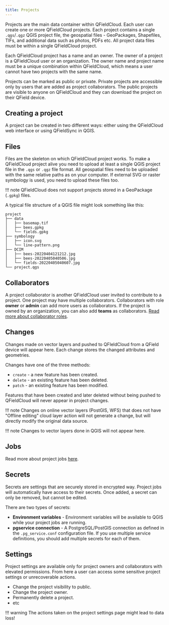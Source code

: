 ```yaml
---
title: Projects
---
```


Projects are the main data container within QFieldCloud. Each user can create one or more QFieldCloud projects. Each project contains a single `.qgs`/`.qgz` QGIS project file, the geospatial files - GeoPackages, Shapefiles, TIFs, and additional data such as photos, PDFs etc. All project data files must be within a single QFieldCloud project.

Each QFieldCloud project has a name and an owner. The owner of a project is a QFieldCloud user or an organization. The owner name and project name must be a unique combination within QFieldCloud, which means a user cannot have two projects with the same name.

Projects can be marked as public or private. Private projects are accessible only by users that are added as project collaborators. The public projects are visible to anyone on QFieldCloud and they can download the project on their QField device.

## Creating a project

A project can be created in two different ways: either using the QFieldCloud web interface or using QFieldSync in QGIS.

## Files

Files are the skeleton on which QFieldCloud project works. To make a QFieldCloud project alive you need to upload at least a single QGIS project file in the `.qgs` or `.qgz` file format. All geospatial files need to be uploaded with the same relative paths as on your computer. If external SVG or raster symbology is used, you need to upload these files too.

!!! note
    QFieldCloud does not support projects stored in a GeoPackage (`.gpkg`) files.

A typical file structure of a QGIS file might look something like this:
```
project
├── data
│   ├── basemap.tif
│   ├── bees.gpkg
│   └── fields.gpkg
├── symbology
│   ├── icon.svg
│   └── line-pattern.png
├── DCIM
│   ├── bees-20220404121212.jpg
│   ├── bees-20220405040506.jpg
│   └── fields-20220405040607.jpg
└── project.qgs
```

## Collaborators

A project collaborator is another QFieldCloud user invited to contribute to a project. One project may have multiple collaborators. Collaborators with role **owner** or **admin** can add more users as collaborators. If the project is owned by an organization, you can also add **teams** as collaborators. [Read more about collaborator roles](permissions.md).

## Changes

Changes made on vector layers and pushed to QFIeldCloud from a QField device will appear here. Each change stores the changed attributes and geometries.

Changes have one of the three methods:

- `create` - a new feature has been created.
- `delete` - an existing feature has been deleted.
- `patch` - an existing feature has been modified.

Features that have been created and later deleted without being pushed to QFieldCloud will never appear in project changes.

!!! note
    Changes on online vector layers (PostGIS, WFS) that does not have "Offline editing" cloud layer action will not generate a change, but will directly modify the original data source.

!!! note
    Changes to vector layers done in QGIS will not appear here.

## Jobs

Read more about project jobs [here](jobs.md).

## Secrets

Secrets are settings that are securely stored in encrypted way. Project jobs will automatically have access to their secrets. Once added, a secret can only be removed, but cannot be edited.

There are two types of secrets:

- **Environment variables** - Environment variables will be available to QGIS while your project jobs are running.
- **pgservice connection** - A PostgreSQL/PostGIS connection as defined in the <code>.pg_service.conf</code> configuration file. If you use multiple service definitions, you should add multiple secrets for each of them.

## Settings

Project settings are available only for project owners and collaborators with elevated permissions. From here a user can access some sensitive project settings or unrecoverable actions.

- Change the project visibility to public.
- Change the project owner.
- Permanently delete a project.
- etc

!!! warning
    The actions taken on the project settings page might lead to data loss!
